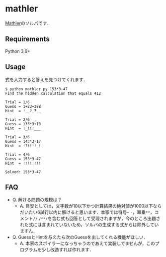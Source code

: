 # mathler
[Mathler](https://mathler.com/)のソルバです．

## Requirements
Python 3.6+

## Usage
式を入力すると答えを見つけてくれます．
```
$ python mathler.py 153*3-47
Find the hidden calculation that equals 412

Trial = 1/6
Guess = 1+23+388
Hint  = !__?_?__

Trial = 2/6
Guess = 133*3+13
Hint  = !_!!!___

Trial = 3/6
Guess = 143*3-17
Hint  = !?!!!!_!

Trial = 4/6
Guess = 153*3-47
Hint  = !!!!!!!!

Solved: 153*3-47
```

## FAQ
- Q. 解ける問題の規模は？
    - A. 目安としては，文字数が10以下かつ計算結果の絶対値が1000以下ならだいたい6試行以内に解けると思います．本家では符号`+` `-`，冪乗`**`，コメント`//` `/**/`を含む式も回答として受理されますが，今のところ出題された式には含まれていないため，ソルバの生成する式からは除外していますん．
- Q. GuessとHintを与えたら次のGuessを出してくれる機能がほしい．
    - A. 本家のスポイラーになっちゃうのであえて実装してませんが，このプログラムを少し改造すれば作れます．
